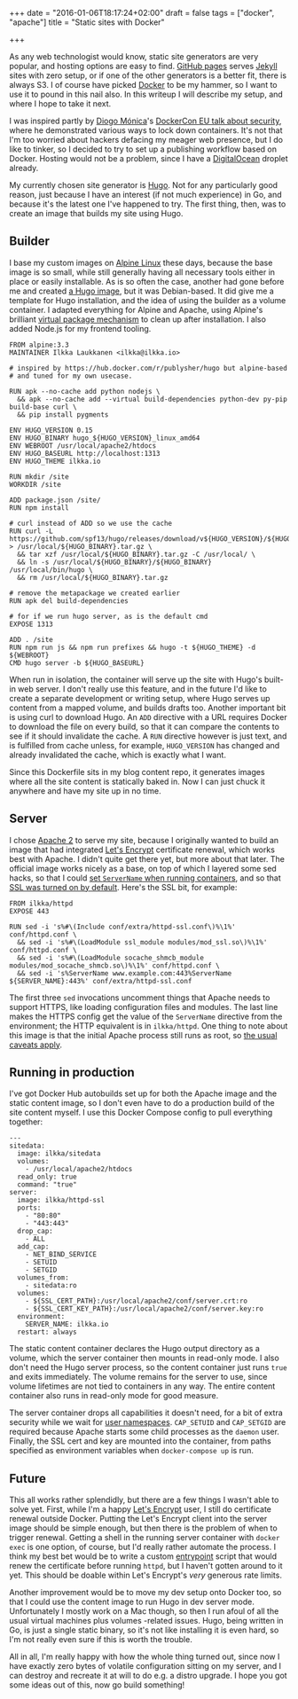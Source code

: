+++
date = "2016-01-06T18:17:24+02:00"
draft = false
tags = ["docker", "apache"]
title = "Static sites with Docker"

+++

As any web technologist would know, static site generators are very popular, and hosting options are easy to find. [GitHub pages](https://pages.github.com/) serves [Jekyll](https://jekyllrb.com/) sites with zero setup, or if one of the other generators is a better fit, there is always S3. I of course have picked [Docker](https://www.docker.com/) to be my hammer, so I want to use it to pound in this nail also. In this writeup I will describe my setup, and where I hope to take it next.

<!--more-->

I was inspired partly by [Diogo Mónica](https://twitter.com/diogomonica)'s [DockerCon EU talk about security](https://www.youtube.com/watch?v=blNIreAq6hc), where he demonstrated various ways to lock down containers. It's not that I'm too worried about hackers defacing my meager web presence, but I do like to tinker, so I decided to try to set up a publishing workflow based on Docker. Hosting would not be a problem, since I have a [DigitalOcean](https://digitalocean.com) droplet already.

My currently chosen site generator is [Hugo](http://gohugo.io/). Not for any particularly good reason, just because I have an interest (if not much experience) in Go, and because it's the latest one I've happened to try. The first thing, then, was to create an image that builds my site using Hugo.

## Builder

I base my custom images on [Alpine Linux](https://hub.docker.com/_/alpine/) these days, because the base image is so small, while still generally having all necessary tools either in place or easily installable. As is so often the case, another had gone before me and created [a Hugo image](https://hub.docker.com/r/publysher/hugo), but it was Debian-based. It did give me a template for Hugo installation, and the idea of using the builder as a volume container. I adapted everything for Alpine and Apache, using Alpine's brilliant [virtual package mechanism](https://github.com/gliderlabs/docker-alpine/blob/master/docs/usage.md#virtual-packages) to clean up after installation. I also added Node.js for my frontend tooling.

```
FROM alpine:3.3
MAINTAINER Ilkka Laukkanen <ilkka@ilkka.io>

# inspired by https://hub.docker.com/r/publysher/hugo but alpine-based
# and tuned for my own usecase.

RUN apk --no-cache add python nodejs \
  && apk --no-cache add --virtual build-dependencies python-dev py-pip build-base curl \
  && pip install pygments

ENV HUGO_VERSION 0.15
ENV HUGO_BINARY hugo_${HUGO_VERSION}_linux_amd64
ENV WEBROOT /usr/local/apache2/htdocs
ENV HUGO_BASEURL http://localhost:1313
ENV HUGO_THEME ilkka.io

RUN mkdir /site
WORKDIR /site

ADD package.json /site/
RUN npm install

# curl instead of ADD so we use the cache
RUN curl -L https://github.com/spf13/hugo/releases/download/v${HUGO_VERSION}/${HUGO_BINARY}.tar.gz > /usr/local/${HUGO_BINARY}.tar.gz \
  && tar xzf /usr/local/${HUGO_BINARY}.tar.gz -C /usr/local/ \
  && ln -s /usr/local/${HUGO_BINARY}/${HUGO_BINARY} /usr/local/bin/hugo \
  && rm /usr/local/${HUGO_BINARY}.tar.gz

# remove the metapackage we created earlier
RUN apk del build-dependencies

# for if we run hugo server, as is the default cmd
EXPOSE 1313

ADD . /site
RUN npm run js && npm run prefixes && hugo -t ${HUGO_THEME} -d ${WEBROOT}
CMD hugo server -b ${HUGO_BASEURL}
```

When run in isolation, the container will serve up the site with Hugo's built-in web server. I don't really use this feature, and in the future I'd like to create a separate development or writing setup, where Hugo serves up content from a mapped volume, and builds drafts too. Another important bit is using curl to download Hugo. An `ADD` directive with a URL requires Docker to download the file on every build, so that it can compare the contents to see if it should invalidate the cache. A `RUN` directive however is just text, and is fulfilled from cache unless, for example, `HUGO_VERSION` has changed and already invalidated the cache, which is exactly what I want.

Since this Dockerfile sits in my blog content repo, it generates images where all the site content is statically baked in. Now I can just chuck it anywhere and have my site up in no time.

## Server

I chose [Apache 2](https://hub.docker.com/_/httpd/) to serve my site, because I originally wanted to build an image that had integrated [Let's Encrypt](https://letsencrypt.org) certificate renewal, which works best with Apache. I didn't quite get there yet, but more about that later. The official image works nicely as a base, on top of which I layered some sed hacks, so that I could [set `ServerName` when running containers](https://hub.docker.com/r/ilkka/httpd/), and so that [SSL was turned on by default](https://hub.docker.com/r/ilkka/httpd-ssl/). Here's the SSL bit, for example:

```
FROM ilkka/httpd
EXPOSE 443

RUN sed -i 's%#\(Include conf/extra/httpd-ssl.conf\)%\1%' conf/httpd.conf \
  && sed -i 's%#\(LoadModule ssl_module modules/mod_ssl.so\)%\1%' conf/httpd.conf \
  && sed -i 's%#\(LoadModule socache_shmcb_module modules/mod_socache_shmcb.so\)%\1%' conf/httpd.conf \
  && sed -i 's%ServerName www.example.com:443%ServerName ${SERVER_NAME}:443%' conf/extra/httpd-ssl.conf
```

The first three `sed` invocations uncomment things that Apache needs to support HTTPS, like loading configuration files and modules. The last line makes the HTTPS config get the value of the `ServerName` directive from the environment; the HTTP equivalent is in `ilkka/httpd`. One thing to note about this image is that the initial Apache process still runs as root, so [the usual caveats apply](https://docs.docker.com/engine/articles/security/).

## Running in production

I've got Docker Hub autobuilds set up for both the Apache image and the static content image, so I don't even have to do a production build of the site content myself. I use this Docker Compose config to pull everything together:

```
---
sitedata:
  image: ilkka/sitedata
  volumes:
    - /usr/local/apache2/htdocs
  read_only: true
  command: "true"
server:
  image: ilkka/httpd-ssl
  ports:
    - "80:80"
    - "443:443"
  drop_cap:
    - ALL
  add_cap:
    - NET_BIND_SERVICE
    - SETUID
    - SETGID
  volumes_from:
    - sitedata:ro
  volumes:
    - ${SSL_CERT_PATH}:/usr/local/apache2/conf/server.crt:ro
    - ${SSL_CERT_KEY_PATH}:/usr/local/apache2/conf/server.key:ro
  environment:
    SERVER_NAME: ilkka.io
  restart: always
```

The static content container declares the Hugo output directory as a volume, which the server container then mounts in read-only mode. I also don't need the Hugo server process, so the content container just runs `true` and exits immediately. The volume remains for the server to use, since volume lifetimes are not tied to containers in any way. The entire content container also runs in read-only mode for good measure.

The server container drops all capabilities it doesn't need, for a bit of extra security while we wait for [user namespaces](https://github.com/docker/docker/blob/master/experimental/userns.md). `CAP_SETUID` and `CAP_SETGID` are required because Apache starts some child processes as the `daemon` user. Finally, the SSL cert and key are mounted into the container, from paths specified as environment variables when `docker-compose up` is run.

## Future

This all works rather splendidly, but there are a few things I wasn't able to solve yet. First, while I'm a happy [Let's Encrypt](https://letsencrypt.org) user, I still do certificate renewal outside Docker. Putting the Let's Encrypt client into the server image should be simple enough, but then there is the problem of when to trigger renewal. Getting a shell in the running server container with `docker exec` is one option, of course, but I'd really rather automate the process. I think my best bet would be to write a custom [entrypoint](https://docs.docker.com/engine/reference/builder/#entrypoint) script that would renew the certificate before running `httpd`, but I haven't gotten around to it yet. This should be doable within Let's Encrypt's *very* generous rate limits.

Another improvement would be to move my dev setup onto Docker too, so that I could use the content image to run Hugo in dev server mode. Unfortunately I mostly work on a Mac though, so then I run afoul of all the usual virtual machines plus volumes -related issues. Hugo, being written in Go, is just a single static binary, so it's not like installing it is even hard, so I'm not really even sure if this is worth the trouble.

All in all, I'm really happy with how the whole thing turned out, since now I have exactly zero bytes of volatile configuration sitting on my server, and I can destroy and recreate it at will to do e.g. a distro upgrade. I hope you got some ideas out of this, now go build something!
